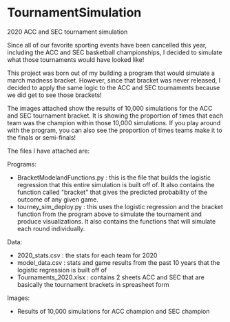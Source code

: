 # TournamentSimulation
2020 ACC and SEC tournament simulation 

Since all of our favorite sporting events have been cancelled this year, including the ACC and SEC basketball championships, I decided to simulate what those tournaments would have looked like! 

This project was born out of my building a program that would simulate a march madness bracket. However, since that bracket was never released, I decided to apply the same logic to the ACC and SEC tournaments because we did get to see those brackets! 

The images attached show the results of 10,000 simulations for the ACC and SEC tournament bracket. It is showing the proportion of times that each team was the champion within those 10,000 simulations. If you play around with the program, you can also see the proportion of times teams make it to the finals or semi-finals!

The files I have attached are:
  
  Programs:
  - BracketModelandFunctions.py : this is the file that builds the logistic regression that this entire simulation is built off of. It       also contains the function called "bracket" that gives the predicted probability of the outcome of any given game. 
  - tourney_sim_deploy.py : this uses the logistic regression and the bracket function from the program above to simulate the tournament      and produce visualizations. It also contains the functions that will simulate each round individually. 
  
  Data: 
  - 2020_stats.csv : the stats for each team for 2020 
  - model_data.csv : stats and game results from the past 10 years that the logistic regression is built off of
  - Tournaments_2020.xlsx : contains 2 sheets ACC and SEC that are basically the tournament brackets in spreasheet form 
  
  Images:
  - Results of 10,000 simulations for ACC champion and SEC champion
